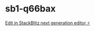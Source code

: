 # sb1-q66bax

[Edit in StackBlitz next generation editor ⚡️](https://stackblitz.com/~/github.com/consciousgains/sb1-q66bax)